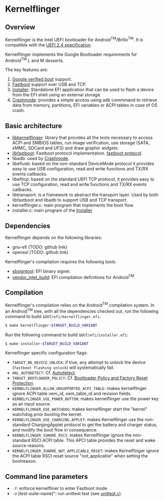 Kernelflinger
=============

Overview
--------

Kernelflinger is the Intel UEFI bootloader for
Android<sup>TM</sup>/Brillo<sup>TM</sup>. It is compatible with the
[UEFI 2.4 specification](http://www.uefi.org/sites/default/files/resources/2_4_Errata_B.pdf).

Kernelflinger implements the Google Bootloader requirements for
Android<sup>TM</sup> L and M desserts.

The key features are:
1. [Google verified boot](https://source.android.com/security/verifiedboot/verified-boot.html)
   support.
2. [Fastboot](./doc/fastboot.md) support over USB and TCP.
3. [Installer](./doc/installer.md): Standalone EFI application that
   can be used to flash a device from the EFI shell using an external
   storage.
4. [Crashmode](./doc/crashmode.md): provides a simple access using adb
   commmand to retrieve data from memory, partitions, EFI variables or
   ACPI tables in case of OS crash.

Basic architecture
------------------

* [libkernelflinger](./doc/libkernelflinger): library that provides
  all the tools necessary to access ACPI and SMBIOS tables, run image
  verification, use storage (SATA, eMMC, SDCard and UFS) and draw
  graphic widgets.
* [libfastboot](./doc/fastboot.md): Fastboot protocol implementation.
  [fastboot protocol](https://android.googlesource.com/platform/system/core/+/master/fastboot/)
* libadb: used by [Crashmode](./doc/crashmode.md).
* libefiusb: based on the non-standard DeviceMode protocol it provides
  easy to use USB configuration, read and write functions and TX/RX
  events callbacks.
* libefitcp: based on the standard UEFI TCP protocol, it provides easy
  to use TCP configuration, read and write functions and TX/RX events
  callbacks.
* libtransport: is a framework to abstract the transport layer.  Used
  by both libfastboot and libadb to support USB and TCP transport.
* kernelflinger.c: main program that implements the boot flow.
* installer.c: main program of the [Installer](./doc/installer.md)

Dependencies
------------

Kernelflinger depends on the following libraries:
* gnu-efi (TODO: github link)
* openssl (TODO: github link)

Kernelflinger's compilation requires the following tools:
* [sbsigntool](https://github.com/android-ia/platform_external_sbsigntool):
  EFI binary signer.
* [vendor\_intel\_build](https://github.com/android-ia/vendor_intel_build):
  EFI compilation definitions for Android<sup>TM</sup>.

Compilation
-----------

Kernelflinger's compilation relies on the Android<sup>TM</sup>
compilation system.  In an Android<sup>TM</sup> tree, with all the
dependencies checked out, run the following command to build
`$OUT/efi/kernelflinger.efi`.

```bash
$ make kernelflinger-$TARGET_BUILD_VARIANT
```

Run the following command to build `$OUT/efi/installer.efi`:

```bash
$ make installer-$TARGET_BUILD_VARIANT
```

Kerneflinger specific configuration flags:

* `TARGET_NO_DEVICE_UNLOCK`: if true, any attempt to unlock the device
  (`fastboot flashing unlock`) will systematically fail.
* `HAL_AUTODETECT`: Cf. [Autodetect](./doc/autodetect.md).
* `TARGET_BOOTLOADER_POLICY`:
  Cf. [Bootloader Policy and Factory Reset Protection](./doc/FRP.md)
* `KERNELFLINGER_ALLOW_UNSUPPORTED_ACPI_TABLE`: makes kernelflinger
   ignore ACPI table oem\_id, oem\_table\_id and revision fields.
* `KERNELFLINGER_USE_POWER_BUTTON`: makes kernelflinger use the power
   key as an input source.
* `KERNELFLINGER_USE_WATCHDOG`: makes kernelflinger start the "kernel"
   watchdog prior booting the kernel.
* `KERNELFLINGER_USE_CHARGING_APPLET`: makes Kernelflinger use the
   non-standard ChargingApplet protocol to get the battery and charger
   status, and modify the boot flow in consequence.
* `KERNELFLINGER_IGNORE_RSCI`: makes Kernelflinger ignore the
   non-standard RSCI ACPI table.  This APCI table provides the reset
   and wake source reasons.
* `KERNELFLINGER_IGNORE_NOT_APPLICABLE_RESET`: makes Kernelflinger
   ignore the ACPI table RSCI reset source "not_applicable" when
   setting the bootreason.

Command line parameters
-----------------------

* `-f`: enforce kernelfliner to enter Fastboot mode
* `-U` [test-suite-name]": run unittest test (see
  [unittest.c](./doc/unittest.c)).
